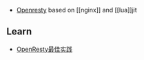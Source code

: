- [Openresty](http://openresty.org/) based on [[nginx]] and [[lua]]jit

## Learn
- [OpenResty最佳实践](https://legacy.gitbook.com/book/moonbingbing/openresty-best-practices/details)
